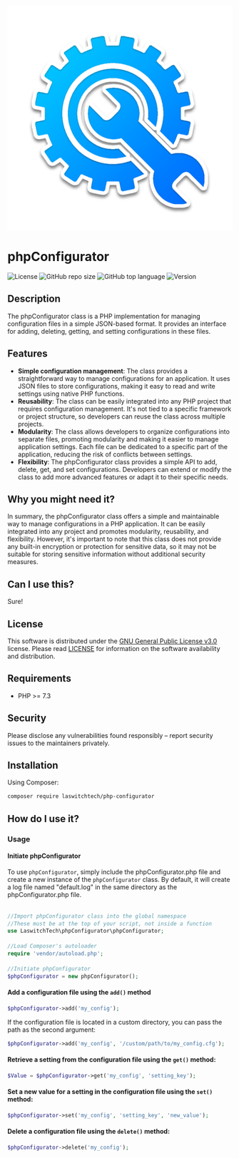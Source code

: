 ![GitHub repo logo](/dist/img/logo.png)

# phpConfigurator
![License](https://img.shields.io/github/license/LouisOuellet/php-configurator?style=for-the-badge)
![GitHub repo size](https://img.shields.io/github/repo-size/LouisOuellet/php-configurator?style=for-the-badge&logo=github)
![GitHub top language](https://img.shields.io/github/languages/top/LouisOuellet/php-configurator?style=for-the-badge)
![Version](https://img.shields.io/github/v/release/LouisOuellet/php-configurator?label=Version&style=for-the-badge)

## Description
The phpConfigurator class is a PHP implementation for managing configuration files in a simple JSON-based format. It provides an interface for adding, deleting, getting, and setting configurations in these files.

## Features
  - **Simple configuration management**: The class provides a straightforward way to manage configurations for an application. It uses JSON files to store configurations, making it easy to read and write settings using native PHP functions.
  - **Reusability**: The class can be easily integrated into any PHP project that requires configuration management. It's not tied to a specific framework or project structure, so developers can reuse the class across multiple projects.
  - **Modularity**: The class allows developers to organize configurations into separate files, promoting modularity and making it easier to manage application settings. Each file can be dedicated to a specific part of the application, reducing the risk of conflicts between settings.
  - **Flexibility**: The phpConfigurator class provides a simple API to add, delete, get, and set configurations. Developers can extend or modify the class to add more advanced features or adapt it to their specific needs.

## Why you might need it?
In summary, the phpConfigurator class offers a simple and maintainable way to manage configurations in a PHP application. It can be easily integrated into any project and promotes modularity, reusability, and flexibility. However, it's important to note that this class does not provide any built-in encryption or protection for sensitive data, so it may not be suitable for storing sensitive information without additional security measures.

## Can I use this?
Sure!

## License
This software is distributed under the [GNU General Public License v3.0](https://www.gnu.org/licenses/gpl-3.0.en.html) license. Please read [LICENSE](LICENSE) for information on the software availability and distribution.

## Requirements
* PHP >= 7.3

## Security
Please disclose any vulnerabilities found responsibly – report security issues to the maintainers privately.

## Installation
Using Composer:
```sh
composer require laswitchtech/php-configurator
```

## How do I use it?
### Usage
#### Initiate phpConfigurator
To use `phpConfigurator`, simply include the phpConfigurator.php file and create a new instance of the `phpConfigurator` class. By default, it will create a log file named "default.log" in the same directory as the phpConfigurator.php file.

```php

//Import phpConfigurator class into the global namespace
//These must be at the top of your script, not inside a function
use LaswitchTech\phpConfigurator\phpConfigurator;

//Load Composer's autoloader
require 'vendor/autoload.php';

//Initiate phpConfigurator
$phpConfigurator = new phpConfigurator();
```

#### Add a configuration file using the `add()` method
```php
$phpConfigurator->add('my_config');
```
If the configuration file is located in a custom directory, you can pass the path as the second argument:

```php
$phpConfigurator->add('my_config', '/custom/path/to/my_config.cfg');
```

#### Retrieve a setting from the configuration file using the `get()` method:
```php
$Value = $phpConfigurator->get('my_config', 'setting_key');
```

#### Set a new value for a setting in the configuration file using the `set()` method:
```php
$phpConfigurator->set('my_config', 'setting_key', 'new_value');
```

#### Delete a configuration file using the `delete()` method:
```php
$phpConfigurator->delete('my_config');
```
